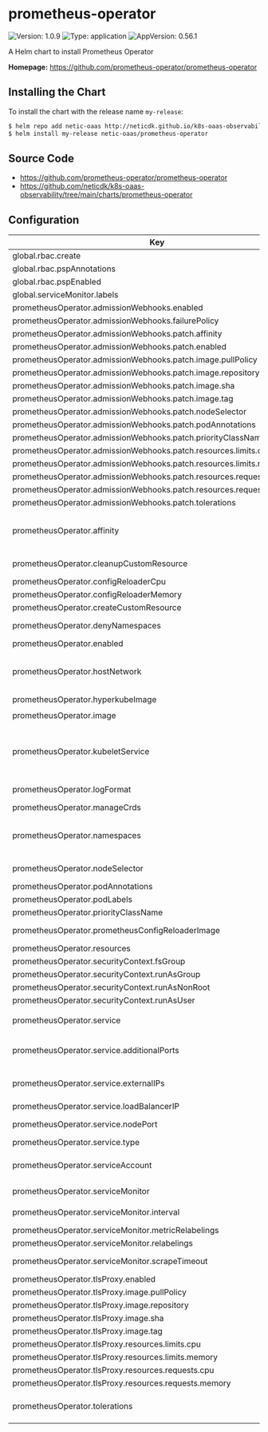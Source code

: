 # prometheus-operator

![Version: 1.0.9](https://img.shields.io/badge/Version-1.0.9-informational?style=flat-square) ![Type: application](https://img.shields.io/badge/Type-application-informational?style=flat-square) ![AppVersion: 0.56.1](https://img.shields.io/badge/AppVersion-0.56.1-informational?style=flat-square)

A Helm chart to install Prometheus Operator

**Homepage:** <https://github.com/prometheus-operator/prometheus-operator>

## Installing the Chart

To install the chart with the release name `my-release`:

```bash
$ helm repo add netic-oaas http://neticdk.github.io/k8s-oaas-observability
$ helm install my-release netic-oaas/prometheus-operator
```

## Source Code

* <https://github.com/prometheus-operator/prometheus-operator>
* <https://github.com/neticdk/k8s-oaas-observability/tree/main/charts/prometheus-operator>

## Configuration

| Key | Type | Default | Description |
|-----|------|---------|-------------|
| global.rbac.create | bool | `true` |  |
| global.rbac.pspAnnotations | object | `{}` |  |
| global.rbac.pspEnabled | bool | `true` |  |
| global.serviceMonitor.labels | object | `{}` |  |
| prometheusOperator.admissionWebhooks.enabled | bool | `true` |  |
| prometheusOperator.admissionWebhooks.failurePolicy | string | `"Fail"` |  |
| prometheusOperator.admissionWebhooks.patch.affinity | object | `{}` |  |
| prometheusOperator.admissionWebhooks.patch.enabled | bool | `true` |  |
| prometheusOperator.admissionWebhooks.patch.image.pullPolicy | string | `"Always"` |  |
| prometheusOperator.admissionWebhooks.patch.image.repository | string | `"rpkatz/kube-webhook-certgen"` |  |
| prometheusOperator.admissionWebhooks.patch.image.sha | string | `""` |  |
| prometheusOperator.admissionWebhooks.patch.image.tag | string | `"v1.5.2"` |  |
| prometheusOperator.admissionWebhooks.patch.nodeSelector | object | `{}` |  |
| prometheusOperator.admissionWebhooks.patch.podAnnotations | object | `{}` |  |
| prometheusOperator.admissionWebhooks.patch.priorityClassName | string | `""` | Provide a priority class name to the webhook patching job |
| prometheusOperator.admissionWebhooks.patch.resources.limits.cpu | string | `"100m"` |  |
| prometheusOperator.admissionWebhooks.patch.resources.limits.memory | string | `"64Mi"` |  |
| prometheusOperator.admissionWebhooks.patch.resources.requests.cpu | string | `"100m"` |  |
| prometheusOperator.admissionWebhooks.patch.resources.requests.memory | string | `"64Mi"` |  |
| prometheusOperator.admissionWebhooks.patch.tolerations | list | `[]` |  |
| prometheusOperator.affinity | object | `{}` | Assign custom affinity rules to the prometheus operator ref: https://kubernetes.io/docs/concepts/configuration/assign-pod-node/ |
| prometheusOperator.cleanupCustomResource | bool | `false` | Attempt to clean up CRDs created by Prometheus Operator. |
| prometheusOperator.configReloaderCpu | string | `"100m"` | Set the prometheus config reloader side-car CPU limit |
| prometheusOperator.configReloaderMemory | string | `"25Mi"` | Set the prometheus config reloader side-car memory limit |
| prometheusOperator.createCustomResource | bool | `true` | Deploy CRDs used by Prometheus Operator. |
| prometheusOperator.denyNamespaces | list | `[]` | Namespaces not to scope the interaction of the Prometheus Operator (deny list). |
| prometheusOperator.enabled | bool | `true` |  |
| prometheusOperator.hostNetwork | bool | `false` | Required for use in managed kubernetes clusters (such as AWS EKS) with custom CNI (such as calico), because control-plane managed by AWS cannot communicate with pods' IP CIDR and admission webhooks are not working |
| prometheusOperator.hyperkubeImage | object | `{"pullPolicy":"Always","repository":"k8s.gcr.io/hyperkube","sha":"","tag":"v1.16.12"}` | Hyperkube image to use when cleaning up |
| prometheusOperator.image | object | `{"pullPolicy":"Always","repository":"quay.io/prometheus-operator/prometheus-operator","sha":"","tag":""}` | Prometheus-operator image |
| prometheusOperator.kubeletService | object | `{"enabled":true,"namespace":"kube-system"}` | If true, the operator will create and maintain a service for scraping kubelets ref: https://github.com/coreos/prometheus-operator/blob/master/helm/prometheus-operator/README.md |
| prometheusOperator.logFormat | string | `"logfmt"` | Define Log Format Use logfmt (default) or json-formatted logging |
| prometheusOperator.manageCrds | bool | `true` |  Only for prometheusOperator.image.tag < v0.39.0 |
| prometheusOperator.namespaces | object | `{}` | Namespaces to scope the interaction of the Prometheus Operator and the apiserver (allow list). This is mutually exclusive with denyNamespaces. Setting this to an empty object will disable the configuration |
| prometheusOperator.nodeSelector | object | `{}` | Define which Nodes the Pods are scheduled on. ref: https://kubernetes.io/docs/user-guide/node-selection/ |
| prometheusOperator.podAnnotations | object | `{}` | Annotations to add to the operator pod |
| prometheusOperator.podLabels | object | `{}` | Labels to add to the operator pod |
| prometheusOperator.priorityClassName | string | `nil` | Assign a PriorityClassName to pods if set |
| prometheusOperator.prometheusConfigReloaderImage | object | `{"repository":"quay.io/prometheus-operator/prometheus-config-reloader","sha":"","tag":""}` | Prometheus-config-reloader image to use for config and rule reloading |
| prometheusOperator.resources | object | `{"limits":{"cpu":"150m","memory":"192Mi"},"requests":{"cpu":"150m","memory":"192Mi"}}` | Resource limits & requests |
| prometheusOperator.securityContext.fsGroup | int | `65534` |  |
| prometheusOperator.securityContext.runAsGroup | int | `65534` |  |
| prometheusOperator.securityContext.runAsNonRoot | bool | `true` |  |
| prometheusOperator.securityContext.runAsUser | int | `65534` |  |
| prometheusOperator.service | object | `{"additionalPorts":[],"annotations":{},"clusterIP":"","externalIPs":[],"labels":{},"loadBalancerIP":"","loadBalancerSourceRanges":[],"nodePort":30080,"nodePortTls":30443,"type":"ClusterIP"}` | Configuration for Prometheus operator service |
| prometheusOperator.service.additionalPorts | list | `[]` | Additional ports to open for Prometheus service ref: https://kubernetes.io/docs/concepts/services-networking/service/#multi-port-services |
| prometheusOperator.service.externalIPs | list | `[]` | List of IP addresses at which the Prometheus server service is available Ref: https://kubernetes.io/docs/user-guide/services/#external-ips |
| prometheusOperator.service.loadBalancerIP | string | `""` | Loadbalancer IP Only use if service.type is "loadbalancer" |
| prometheusOperator.service.nodePort | int | `30080` | Port to expose on each node Only used if service.type is 'NodePort' |
| prometheusOperator.service.type | string | `"ClusterIP"` | Service type NodePort, ClusterIP, loadbalancer |
| prometheusOperator.serviceAccount | object | `{"create":true,"name":""}` | Service account for Prometheus operator to use. ref: https://kubernetes.io/docs/tasks/configure-pod-container/configure-service-account/ |
| prometheusOperator.serviceMonitor | object | `{"interval":"","metricRelabelings":[],"relabelings":[],"scrapeTimeout":"","selfMonitor":true}` | Create a servicemonitor for the operator |
| prometheusOperator.serviceMonitor.interval | string | `""` | Scrape interval. If not set, the Prometheus default scrape interval is used. |
| prometheusOperator.serviceMonitor.metricRelabelings | list | `[]` | metric relabel configs to apply to samples before ingestion. |
| prometheusOperator.serviceMonitor.relabelings | list | `[]` | relabel configs to apply to samples before ingestion. |
| prometheusOperator.serviceMonitor.scrapeTimeout | string | `""` | Scrape timeout. If not set, the Prometheus default scrape timeout is used. |
| prometheusOperator.tlsProxy.enabled | bool | `true` |  |
| prometheusOperator.tlsProxy.image.pullPolicy | string | `"Always"` |  |
| prometheusOperator.tlsProxy.image.repository | string | `"squareup/ghostunnel"` |  |
| prometheusOperator.tlsProxy.image.sha | string | `""` |  |
| prometheusOperator.tlsProxy.image.tag | string | `"v1.5.2"` |  |
| prometheusOperator.tlsProxy.resources.limits.cpu | string | `"50m"` |  |
| prometheusOperator.tlsProxy.resources.limits.memory | string | `"48Mi"` |  |
| prometheusOperator.tlsProxy.resources.requests.cpu | string | `"50m"` |  |
| prometheusOperator.tlsProxy.resources.requests.memory | string | `"48Mi"` |  |
| prometheusOperator.tolerations | list | `[]` | Tolerations for use with node taints ref: https://kubernetes.io/docs/concepts/configuration/taint-and-toleration/ |

